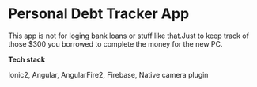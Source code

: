 # Personal Debt Tracker App

This app is not for loging bank loans or stuff like that.Just to keep track of those $300 you borrowed to complete the money for
the new PC.

<b>Tech stack</b>

Ionic2,
Angular,
AngularFire2,
Firebase,
Native camera plugin

